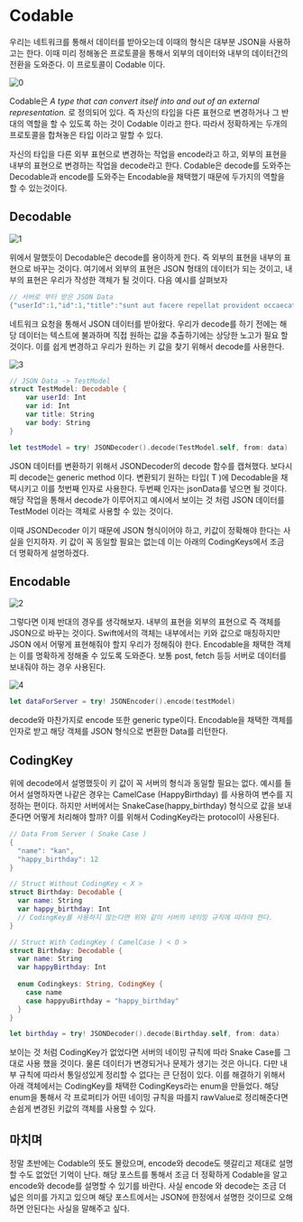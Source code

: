 # Codable

우리는 네트워크를 통해서 데이터를 받아오는데 이때의 형식은 대부분 JSON을 사용하고는 한다. 이때 미리 정해놓은 프로토콜을 통해서 외부의 데이터와 내부의 데이터간의 전환을 도와준다. 이 프로토콜이 Codable 이다. 

![0](./images/codable_0.png)

Codable은 *A type that can convert itself into and out of an external representation.* 로 정의되어 있다. 즉 자신의 타입을 다른 표현으로 변경하거나 그 반대의 역할을 할 수 있도록 하는 것이 Codable 이라고 한다. 따라서 정확하게는 두개의 프로토콜을 합쳐놓은 타입 이라고 말할 수 있다.

자신의 타입을 다른 외부 표현으로 변경하는 작업을 encode라고 하고, 외부의 표현을 내부의 표현으로 변경하는 작업을 decode라고 한다. Codable은 decode를 도와주는 Decodable과 encode를 도와주는 Encodable을 채택했기 때문에 두가지의 역할을 할 수 있는것이다.

## Decodable

![1](./images/codable_1.png)

위에서 말했듯이 Decodable은 decode를 용이하게 한다. 즉 외부의 표현을 내부의 표현으로 바꾸는 것이다. 여기에서 외부의 표현은 JSON 형태의 데이터가 되는 것이고, 내부의 표현은 우리가 작성한 객체가 될 것이다. 다음 예시를 살펴보자

```swift
// 서버로 부터 받은 JSON Data
{"userId":1,"id":1,"title":"sunt aut facere repellat provident occaecati excepturi optio reprehenderit","body":"quia et suscipit\nsuscipit recusandae consequuntur expedita et cum\nreprehenderit molestiae ut ut quas totam\nnostrum rerum est autem sunt rem eveniet architecto"}
```

네트워크 요청을 통해서 JSON 데이터를 받아왔다. 우리가 decode를 하기 전에는 해당 데이터는 텍스트에 불과하며 직접 원하는 값을 추출하기에는 상당한 노고가 필요 할 것이다. 이를 쉽게 변경하고 우리가 원하는 키 값을 찾기 위해서 decode를 사용한다.

![3](./images/codable_3.png)

```swift
// JSON Data -> TestModel
struct TestModel: Decodable {
    var userId: Int
    var id: Int
    var title: String
    var body: String
}

let testModel = try! JSONDecoder().decode(TestModel.self, from: data)
```

JSON 데이터를 변환하기 위해서 JSONDecoder의 decode 함수를 캡쳐했다. 보다시피 decode는 generic method 이다. 변환되기 원하는 타입( T )에 Decodable을 채택시키고 이를 첫번째 인자로 사용한다. 두번째 인자는 jsonData를 넣으면 될 것이다. 해당 작업을 통해서 decode가 이루어지고 예시에서 보이는 것 처럼 JSON 데이터를 TestModel 이라는 객체로 사용할 수 있는 것이다.

이때 JSONDecoder 이기 때문에 JSON 형식이어야 하고, 키값이 정확해야 한다는 사실을 인지하자. 키 값이 꼭 동일할 필요는 없는데 이는 아래의 CodingKeys에서 조금 더 명확하게 설명하겠다.

## Encodable

![2](./images/codable_2.png)

그렇다면 이제 반대의 경우를 생각해보자. 내부의 표현을 외부의 표현으로 즉 객체를 JSON으로 바꾸는 것이다. Swift에서의 객체는 내부에서는 키와 값으로 매칭하지만 JSON 에서 어떻게 표현해줘야 할지 우리가 정해줘야 한다. Encodable을 채택한 객체는 이를 명확하게 정해줄 수 있도록 도와준다. 보통 post, fetch 등등 서버로 데이터를 보내줘야 하는 경우 사용된다.

![4](./images/codable_4.png)

```swift
let dataForServer = try! JSONEncoder().encode(testModel)
```

decode와 마찬가지로 encode 또한 generic type이다. Encodable을 채택한 객체를 인자로 받고 해당 객체를 JSON 형식으로 변환한 Data를 리턴한다. 

## CodingKey

위에 decode에서 설명했듯이 키 값이 꼭 서버의 형식과 동일할 필요는 없다. 예시를 들어서 설명하자면 나같은 경우는 CamelCase (HappyBirthday) 를 사용하여 변수를 지정하는 편이다. 하지만 서버에서는 SnakeCase(happy_birthday) 형식으로 값을 보내준다면 어떻게 처리해야 할까? 이를 위해서 CodingKey라는 protocol이 사용된다.

```swift
// Data From Server ( Snake Case )
{
  "name": "kan",
  "happy_birthday": 12
}

// Struct Without CodingKey < X >
struct Birthday: Decodable {
  var name: String
  var happy_birthday: Int
  // CodingKey를 사용하지 않는다면 위와 같이 서버의 네이밍 규칙에 따라야 한다.
}

// Struct With CodingKey ( CamelCase ) < O >
struct Birthday: Decodable {
  var name: String
  var happyBirthday: Int
  
  enum Codingkeys: String, CodingKey {
    case name
    case happyuBirthday = "happy_birthday"
  }
}

let birthday = try! JSONDecoder().decode(Birthday.self, from: data)
```

보이는 것 처럼 CodingKey가 없었다면 서버의 네이밍 규칙에 따라 Snake Case를 그대로 사용 했을 것이다. 물론 데이터가 변경되거나 문제가 생기는 것은 아니다. 다만 내부 규칙에 따라서 통일성있게 정리할 수 없다는 큰 단점이 있다. 이를 해결하기 위해서 아래 객체에서는 CodingKey를 채택한 CodingKeys라는 enum을 만들었다. 해당 enum을 통해서 각 프로퍼티가 어떤 네이밍 규칙을 따를지 rawValue로 정리해준다면 손쉽게 변경된 키값의 객체를 사용할 수 있다.

## 마치며

정말 초반에는 Codable의 뜻도 몰랐으며, encode와 decode도 헷갈리고 제대로 설명할 수도 없었던 기억이 난다. 해당 포스트를 통해서 조금 더 정확하게 Codable을 알고 encode와 decode를 설명할 수 있기를 바란다. 사실 encode 와 decode는 조금 더 넓은 의미를 가지고 있으며 해당 포스트에서는 JSON에 한정에서 설명한 것이므로 오해하면 안된다는 사실을 말해주고 싶다. 